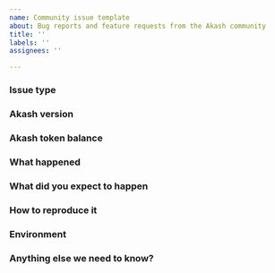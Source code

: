 ```yaml
---
name: Community issue template
about: Bug reports and feature requests from the Akash community
title: ''
labels: ''
assignees: ''

---
```


<!-- This form is for bug reports and feature requests ONLY!

If you're looking for help, run `akash -h`, check out documentation at https://docs.akash.network.

Join our chat at http://akash.network/chat to speak with a team member.

If the matter is security related, please DM an admin on our Telegram channel at https://akash.network/chat
-->

### Issue type
<!--  Bug or feature request? -->

### Akash version

<!-- output of:
$ akash version
-->


### Akash token balance
<!-- output of: 
$ akash key list #returns your key names and values
$ akash query account [key value] #returns your balance
-->

### What happened


### What did you expect to happen


### How to reproduce it
<!--  Steps to reproduce, as minimally and precisely as possible -->


### Environment
<!--  Where are you running?
akashd (server): testnet or local?
akash (client): OS and other env info as appropriate 
-->


### Anything else we need to know?
<!-- For example:
     - {deployment,lease} id as appropriate
     - deployment.yml if appropriate
-->
